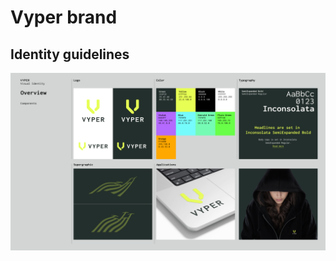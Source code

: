# Vyper brand

## Identity guidelines

<img src="https://raw.githubusercontent.com/pentcle/vyper-brand/main/identity.png" alt="brand toolkit"/>
